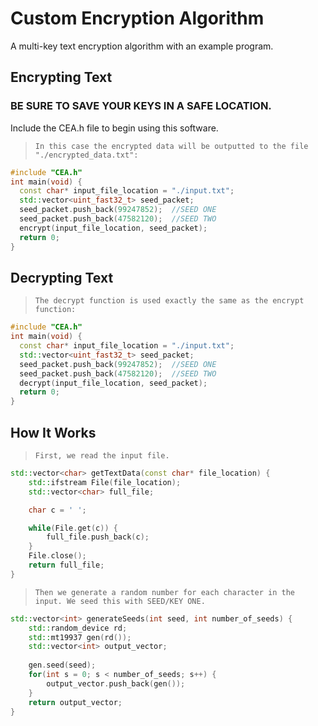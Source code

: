# Custom Encryption Algorithm
A multi-key text encryption algorithm with an example program.


## Encrypting Text
### BE SURE TO SAVE YOUR KEYS IN A SAFE LOCATION.
Include the CEA.h file to begin using this software.
>`In this case the encrypted data will be outputted to the file "./encrypted_data.txt":`
```c++
#include "CEA.h"
int main(void) {
  const char* input_file_location = "./input.txt";
  std::vector<uint_fast32_t> seed_packet;
  seed_packet.push_back(99247852);  //SEED ONE
  seed_packet.push_back(47582120);  //SEED TWO
  encrypt(input_file_location, seed_packet);
  return 0;
}
```

## Decrypting Text
>`The decrypt function is used exactly the same as the encrypt function:`
```c++
#include "CEA.h"
int main(void) {
  const char* input_file_location = "./input.txt";
  std::vector<uint_fast32_t> seed_packet;
  seed_packet.push_back(99247852);  //SEED ONE
  seed_packet.push_back(47582120);  //SEED TWO
  decrypt(input_file_location, seed_packet);
  return 0;
}
```

## How It Works
>`First, we read the input file.`
```c++
std::vector<char> getTextData(const char* file_location) {
    std::ifstream File(file_location);
    std::vector<char> full_file;

    char c = ' ';

    while(File.get(c)) {
        full_file.push_back(c);
    }
    File.close();
    return full_file;
}
```
>`Then we generate a random number for each character in the input. We seed this with SEED/KEY ONE.`
```c++
std::vector<int> generateSeeds(int seed, int number_of_seeds) {
    std::random_device rd;
    std::mt19937 gen(rd());
    std::vector<int> output_vector;
    
    gen.seed(seed);
    for(int s = 0; s < number_of_seeds; s++) {
        output_vector.push_back(gen());
    }
    return output_vector;
}
```
